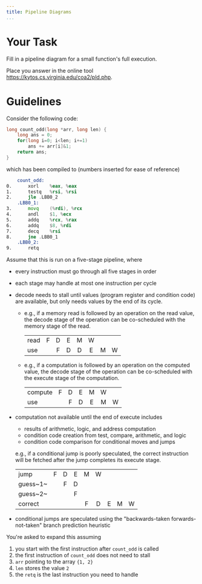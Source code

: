 ```yaml
---
title: Pipeline Diagrams
...
```


# Your Task

Fill in a pipeline diagram for a small function's full execution.

Place you answer in the online tool <https://kytos.cs.virginia.edu/coa2/pld.php>.

# Guidelines

Consider the following code:

```c
long count_odd(long *arr, long len) {
    long ans = 0;
    for(long i=0; i<len; i+=1)
        ans += arr[i]&1;
    return ans;
}
```

which has been compiled to (numbers inserted for ease of reference)

```asm
    count_odd:
0.  	xorl	%eax, %eax
1.  	testq	%rsi, %rsi
2.  	jle	.LBB0_2
    .LBB0_1:
3.  	movq	(%rdi), %rcx
4.  	andl	$1, %ecx
5.  	addq	%rcx, %rax
6.  	addq	$8, %rdi
7.  	decq	%rsi
8.  	jne	.LBB0_1
    .LBB0_2:
9.  	retq
```

Assume that this is run on a five-stage pipeline, where

- every instruction must go through all five stages in order

- each stage may handle at most one instruction per cycle

- decode needs to stall until values (program register and condition code) are available, but only needs values by the end of its cycle.
   
   - e.g., if a memory read is followed by an operation on the read value, the decode stage of the operation can be co-scheduled with the memory stage of the read.
    
        |     |   |   |   |   |   |   |   |
        |:----|:-:|:-:|:-:|:-:|:-:|:-:|:-:|
        |read | F | D | E | M | W |   |   |
        |use  |   | F | D | D | E | M | W |

    - e.g., if a computation is followed by an operation on the computed value, the decode stage of the operation can be co-scheduled with the execute stage of the computation.
   
        |        |   |   |   |   |   |   |
        |:-------|:-:|:-:|:-:|:-:|:-:|:-:|
        |compute | F | D | E | M | W |   |
        |use     |   | F | D | E | M | W |

- computation not available until the end of execute includes
    - results of arithmetic, logic, and address computation
    - condition code creation from test, compare, arithmetic, and logic
    - condition code comparison for conditional moves and jumps

    e.g., if a conditional jump is poorly speculated, the correct instruction will be fetched after the jump completes its execute stage.
   
    |        |   |   |   |   |   |   |   |   |
    |:-------|:-:|:-:|:-:|:-:|:-:|:-:|:-:|:-:|
    |jump    | F | D | E | M | W |   |   |   |
    |guess~1~|   | F | D |   |   |   |   |   |
    |guess~2~|   |   | F |   |   |   |   |   |
    |correct |   |   |   | F | D | E | M | W |

- conditional jumps are speculated using the "backwards-taken forwards-not-taken" branch prediction heuristic

You're asked to expand this assuming 

1. you start with the first instruction after `count_odd` is called
1. the first instruction of `count_odd` does not need to stall
1. `arr` pointing to the array `{1, 2}`
1. `len` stores the value `2`
1. the `retq` is the last instruction you need to handle

